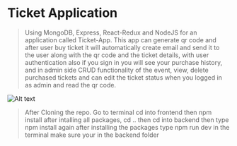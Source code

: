 # Ticket Application

> Using MongoDB, Express, React-Redux and NodeJS for an application called Ticket-App. This app can generate qr code and after user buy ticket it will automatically create email and send it to the user along with the qr code and the ticket details, with user authentication also if you sign in you will see your purchase history, and in admin side CRUD functionality of the event, view, delete purchased tickets and can edit the ticket status when you logged in as admin and read the qr code.

![Alt text](/src/img/ticket.png?raw=true 'TICKET_APP')

> After Cloning the repo. Go to terminal cd into frontend then npm install after intalling all packages,
> cd .. then cd into backend then type npm install again after installing the packages
> type npm run dev in the terminal make sure your in the backend folder
